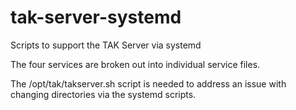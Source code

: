 # tak-server-systemd
Scripts to support the TAK Server via systemd

The four services are broken out into individual service files.

The /opt/tak/takserver.sh script is needed to address an issue with changing directories via the systemd scripts.
